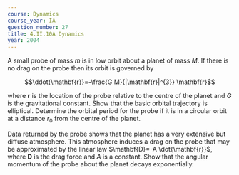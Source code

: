 ```yaml
---
course: Dynamics
course_year: IA
question_number: 27
title: 4.II.10A Dynamics
year: 2004
---
```



A small probe of mass $m$ is in low orbit about a planet of mass $M$. If there is no drag on the probe then its orbit is governed by

$$\ddot{\mathbf{r}}=-\frac{G M}{|\mathbf{r}|^{3}} \mathbf{r}$$

where $\mathbf{r}$ is the location of the probe relative to the centre of the planet and $G$ is the gravitational constant. Show that the basic orbital trajectory is elliptical. Determine the orbital period for the probe if it is in a circular orbit at a distance $r_{0}$ from the centre of the planet.

Data returned by the probe shows that the planet has a very extensive but diffuse atmosphere. This atmosphere induces a drag on the probe that may be approximated by the linear law $\mathbf{D}=-A \dot{\mathbf{r}}$, where $\mathbf{D}$ is the drag force and $A$ is a constant. Show that the angular momentum of the probe about the planet decays exponentially.